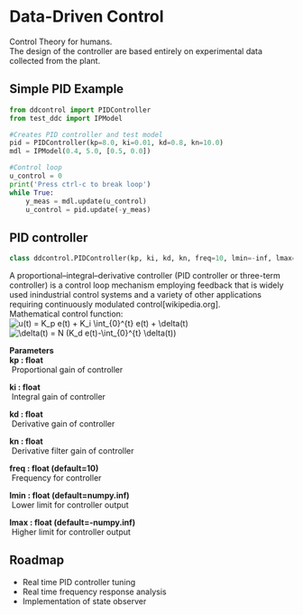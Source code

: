 # Data-Driven Control
Control Theory for humans.  
The design of the controller are based entirely on experimental data collected from the plant.

## Simple PID Example
```python
from ddcontrol import PIDController
from test_ddc import IPModel

#Creates PID controller and test model
pid = PIDController(kp=8.0, ki=0.01, kd=0.8, kn=10.0)
mdl = IPModel(0.4, 5.0, [0.5, 0.0])

#Control loop
u_control = 0
print('Press ctrl-c to break loop')
while True:
    y_meas = mdl.update(u_control)
    u_control = pid.update(-y_meas)
```

## PID controller
```python
class ddcontrol.PIDController(kp, ki, kd, kn, freq=10, lmin=-inf, lmax=+inf):
```
A proportional–integral–derivative controller (PID controller or three-term controller)
is a control loop mechanism employing feedback that is widely used inindustrial control systems
and a variety of other applications requiring continuously modulated control[wikipedia.org].  
Mathematical control function:  
<img src="https://latex.codecogs.com/gif.latex?u(t)&space;=&space;K_p&space;e(t)&space;&plus;&space;K_i&space;\int_{0}^{t}&space;e(t)&space;&plus;&space;\delta(t)" title="u(t) = K_p e(t) + K_i \int_{0}^{t} e(t) + \delta(t)" />  
<img src="https://latex.codecogs.com/gif.latex?\delta(t)&space;=&space;N&space;(K_d&space;e(t)-\int_{0}^{t}&space;\delta(t))" title="\delta(t) = N (K_d e(t)-\int_{0}^{t} \delta(t))" />

**Parameters**  
**kp : float**  
&nbsp;Proportional gain of controller  

**ki : float**  
&nbsp;Integral gain of controller  

**kd : float**  
&nbsp;Derivative gain of controller  

**kn : float**  
&nbsp;Derivative filter gain of controller  

**freq : float (default=10)**  
&nbsp;Frequency for controller  

**lmin : float (default=numpy.inf)**  
&nbsp;Lower limit for controller output  

**lmax : float (default=-numpy.inf)**  
&nbsp;Higher limit for controller output  

## Roadmap
- Real time PID controller tuning
- Real time frequency response analysis
- Implementation of state observer

